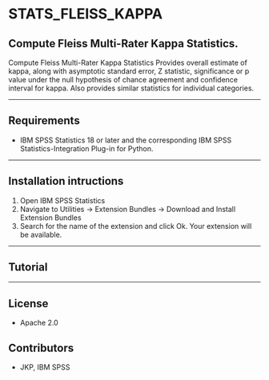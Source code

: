 # STATS_FLEISS_KAPPA
## Compute Fleiss Multi-Rater Kappa Statistics.
Compute Fleiss Multi-Rater Kappa Statistics Provides overall estimate of kappa, along with asymptotic standard error, Z statistic, significance or p value under the null hypothesis of chance agreement and confidence interval for kappa. Also provides similar statistics for individual categories.

---
Requirements
----
- IBM SPSS Statistics 18 or later and the corresponding IBM SPSS Statistics-Integration Plug-in for Python.

---
Installation intructions
----
1. Open IBM SPSS Statistics
2. Navigate to Utilities -> Extension Bundles -> Download and Install Extension Bundles
3. Search for the name of the extension and click Ok. Your extension will be available.

---
Tutorial
----



---
License
----

- Apache 2.0
                              
Contributors
----

  - JKP, IBM SPSS
